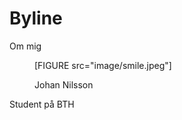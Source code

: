 Byline
======

Om mig

<div class="author-byline">
<figure class="figure left">
[FIGURE src="image/smile.jpeg"]
<figcaption>

<p>Johan Nilsson</p>

</figcaption>
</figure>

<p>Student på BTH</p>
</div>
